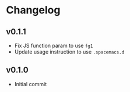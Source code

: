 # Changelog

## v0.1.1

* Fix JS function param to use `fg1`
* Update usage instruction to use `.spacemacs.d`

## v0.1.0

* Initial commit
